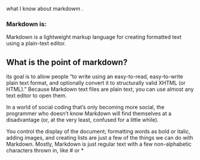 what I know about markdowm .
### Markdown is:

Markdown is a lightweight markup language for creating formatted text using a plain-text editor.

## What is the point of markdown?
its goal is to allow people “to write using an easy-to-read, easy-to-write plain text format, and optionally convert it to structurally valid XHTML (or HTML).” Because Markdown text files are plain text, you can use almost any text editor to open them.


In a world of social coding that’s only becoming more social, the programmer who doesn’t know Markdown will find themselves at a disadvantage (or, at the very least, confused for a little while).

You control the display of the document; formatting words as bold or italic, adding images, and creating lists are just a few of the things we can do with Markdown. Mostly, Markdown is just regular text with a few non-alphabetic characters thrown in, like # or *

